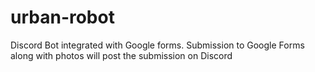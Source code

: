 # urban-robot
Discord Bot integrated with Google forms. Submission to Google Forms along with photos will post the submission on Discord
